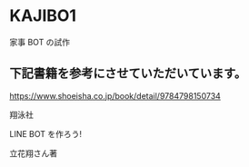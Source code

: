# KAJIBO1

家事 BOT の試作

## 下記書籍を参考にさせていただいています。

https://www.shoeisha.co.jp/book/detail/9784798150734

翔泳社

LINE BOT を作ろう!

立花翔さん著
